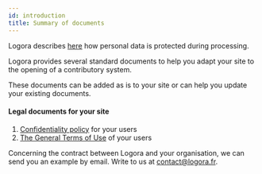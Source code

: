 ```yaml
---
id: introduction
title: Summary of documents
---
```


Logora describes [here](rgpd.md) how personal data is protected during processing. 

Logora provides several standard documents to help you adapt your site to the opening of a contributory system. 

These documents can be added as is to your site or can help you update your existing documents. 

#### Legal documents for your site

1) [Confidentiality policy](terms.md) for your users
2) [The General Terms of Use](cgu.md) of your users
   
Concerning the contract between Logora and your organisation, we can send you an example by email. 
Write to us at contact@logora.fr. 
